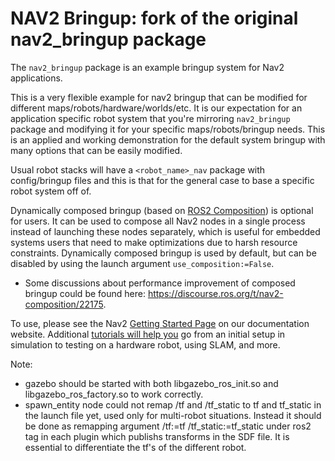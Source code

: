 # NAV2 Bringup: fork of the original nav2_bringup package

The `nav2_bringup` package is an example bringup system for Nav2 applications.

This is a very flexible example for nav2 bringup that can be modified for different maps/robots/hardware/worlds/etc.
It is our expectation for an application specific robot system that you're mirroring `nav2_bringup` package and modifying it 
for your specific maps/robots/bringup needs. This is an applied and working demonstration for the default system bringup with
many options that can be easily modified.

Usual robot stacks will have a `<robot_name>_nav` package with config/bringup files and this is that for the general case to base
a specific robot system off of.

Dynamically composed bringup (based on  [ROS2 Composition](https://docs.ros.org/en/galactic/Tutorials/Composition.html)) 
is optional for users. It can be used to compose all Nav2 nodes in a single process instead of launching these nodes separately,
 which is useful for embedded systems users that need to make optimizations due to harsh resource constraints. Dynamically composed
bringup is used by default, but can be disabled by using the launch argument `use_composition:=False`.

* Some discussions about performance improvement of composed bringup could be found here: https://discourse.ros.org/t/nav2-composition/22175.

To use, please see the Nav2 [Getting Started Page](https://navigation.ros.org/getting_started/index.html) on our documentation website.
Additional [tutorials will help you](https://navigation.ros.org/tutorials/index.html) go from an initial setup in simulation 
to testing on a hardware robot, using SLAM, and more.

Note:
* gazebo should be started with both libgazebo_ros_init.so and libgazebo_ros_factory.so to work correctly.
* spawn_entity node could not remap /tf and /tf_static to tf and tf_static in the launch file yet, used only for multi-robot situations. Instead it should be done as remapping argument <remapping>/tf:=tf</remapping>  <remapping>/tf_static:=tf_static</remapping> under ros2 tag in each plugin which publishs transforms in the SDF file. It is essential to differentiate the tf's of the different robot.

